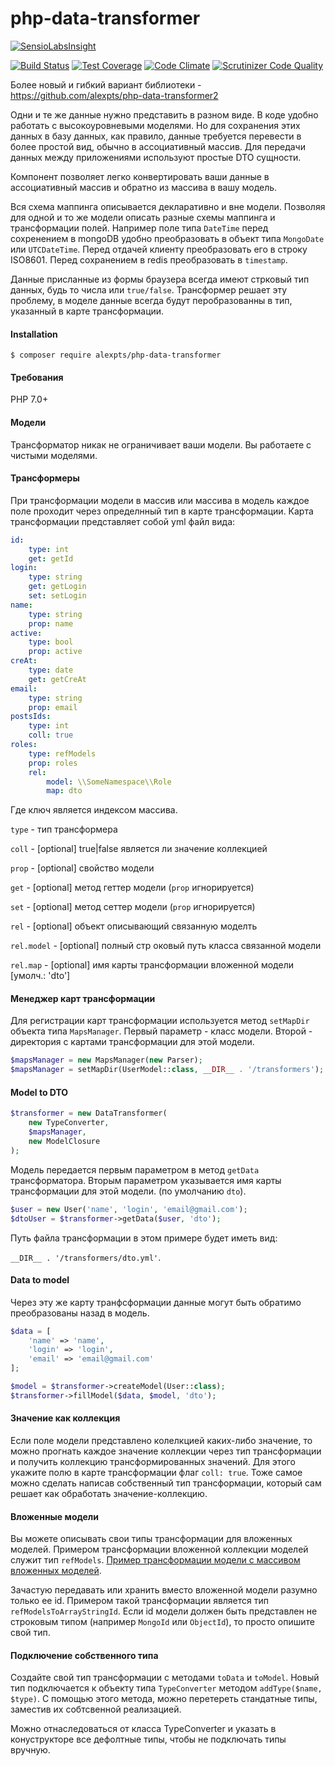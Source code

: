 # php-data-transformer

[![SensioLabsInsight](https://insight.sensiolabs.com/projects/de0407d9-12fe-4d3d-a688-9b29b10a0e46/big.png)](https://insight.sensiolabs.com/projects/de0407d9-12fe-4d3d-a688-9b29b10a0e46)

[![Build Status](https://travis-ci.org/alexpts/php-data-transformer.svg?branch=master)](https://travis-ci.org/alexpts/php-data-transformer)
[![Test Coverage](https://codeclimate.com/github/alexpts/php-data-transformer/badges/coverage.svg)](https://codeclimate.com/github/alexpts/php-data-transformer/coverage)
[![Code Climate](https://codeclimate.com/github/alexpts/php-data-transformer/badges/gpa.svg)](https://codeclimate.com/github/alexpts/php-data-transformer)
[![Scrutinizer Code Quality](https://scrutinizer-ci.com/g/alexpts/php-data-transformer/badges/quality-score.png?b=master)](https://scrutinizer-ci.com/g/alexpts/php-data-transformer/?branch=master)


Более новый и гибкий вариант библиотеки - https://github.com/alexpts/php-data-transformer2

Одни и те же данные нужно представить в разном виде. В коде удобно работать с высокоуровневыми моделями. Но для сохранения этих данных в базу данных, как правило, данные требуется перевести в более простой вид, обычно в ассоциативный массив. Для передачи данных между приложениями используют простые DTO сущности.

Компонент позволяет легко конвертировать ваши данные в ассоциативный массив и обратно из массива в вашу модель.

Вся схема маппинга описывается декларативно и вне модели. Позволяя для одной и то же модели описать разные схемы маппинга и трансформации полей. Например поле типа `DateTime` перед сохренением в mongoDB удобно преобразовать в объект типа `MongoDate` или `UTCDateTime`. Перед отдачей клиенту преобразовать его в строку ISO8601. Перед сохранением в redis преобразовать в `timestamp`.

Данные присланные из формы браузера всегда имеют стрковый тип данных, будь то числа или `true/false`. Трансформер решает эту проблему, в моделе данные всегда будут перобразованны в тип, указанный в карте трансформации.

#### Installation

```$ composer require alexpts/php-data-transformer```

#### Требования
PHP 7.0+

#### Модели
Трансформатор никак не ограничивает ваши модели. Вы работаете с чистыми моделями.

#### Трансформеры
При трансформации модели в массив или массива в модель каждое поле проходит через определнный тип в карте трансформации.
Карта трансформации представляет собой yml файл вида:
```yml
id:
    type: int
    get: getId
login:
    type: string
    get: getLogin
    set: setLogin
name:
    type: string
    prop: name
active:
    type: bool
    prop: active
creAt:
    type: date
    get: getCreAt
email:
    type: string
    prop: email
postsIds:
	type: int
	coll: true
roles:
    type: refModels
    prop: roles
    rel:
        model: \\SomeNamespace\\Role
        map: dto
```

Где ключ является индексом массива. 

`type` - тип трансформера

`coll` - [optional] true|false является ли значение коллекцией

`prop` - [optional] свойство модели

`get` - [optional] метод геттер модели (`prop` игнорируется)

`set` - [optional] метод сеттер модели (`prop` игнорируется)

`rel` - [optional] объект описывающий связанную моделть
	
`rel.model` - [optional] полный стр оковый путь класса связанной модели

`rel.map` - [optional] имя карты трансформации вложенной модели [умолч.: 'dto']


#### Менеджер карт трансформации
Для регистрации карт трансформации используется метод `setMapDir` объекта типа `MapsManager`.
Первый параметр - класс модели. Второй - директория с картами трансформации для этой модели. 

```php
$mapsManager = new MapsManager(new Parser);
$mapsManager = setMapDir(UserModel::class, __DIR__ . '/transformers');
```

#### Model to DTO

```php
$transformer = new DataTransformer(
	new TypeConverter,
	$mapsManager,
	new ModelClosure
);
```

Модель передается первым параметром в метод `getData` трансформатора. Вторым параметром указывается имя карты трансформации для этой модели. (по умолчанию `dto`).

```php
$user = new User('name', 'login', 'email@gmail.com');
$dtoUser = $transformer->getData($user, 'dto');
```

Путь файла трансформации в этом примере будет иметь вид:

`__DIR__ . '/transformers/dto.yml'`.


#### Data to model
Через эту же карту транфсформации данные могут быть обратимо преобразованы назад в модель.
```php
$data = [
	'name' => 'name',
	'login' => 'login',
	'email' => 'email@gmail.com'
];

$model = $transformer->createModel(User::class);
$transformer->fillModel($data, $model, 'dto');
```

#### Значение как коллекция
Если поле модели представлено колелкцией каких-либо значение, то можно прогнать каждое значение коллекции через тип трансформации и получить коллекцию трансформированных значений. Для этого укажите полю в карте трансформации флаг `coll: true`. Тоже самое можно сделать написав собственный тип трансформации, который сам решает как обработать значение-коллекцию.

#### Вложенные модели
Вы можете описывать свои типы трансформации для вложенных моделей. Примером трансформации вложенной коллекции моделей служит тип `refModels`. [Пример трансформации модели с массивом вложенных моделей](https://github.com/alexpts/php-data-transformer/blob/master/example/refs/demo1.php).

Зачастую передавать или хранить вместо вложенной модели разумно только ее id. Примером такой трансформации является тип `refModelsToArrayStringId`. Если id модели должен быть представлен не строковым типом (например `MongoId` или `ObjectId`), то просто опишите свой тип.

#### Подключение собственного типа
Создайте свой тип трансформации с методами `toData` и `toModel`. Новый тип подключается к объекту типа `TypeConverter` методом `addType($name, $type)`. С помощью этого метода, можно перетереть стандатные типы, заместив их собтсвенной реализацией.

Можно отнаследоваться от класса TypeConverter и указать в конуструкторе все дефолтные типы, чтобы не подключать типы вручную.
